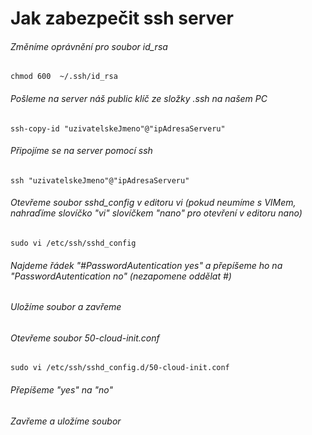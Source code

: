 # Jak zabezpečit ssh server


###### Změníme oprávnění pro soubor id_rsa
```
chmod 600  ~/.ssh/id_rsa
```


###### Pošleme na server náš public klíč ze složky .ssh na našem PC
```
ssh-copy-id "uzivatelskeJmeno"@"ipAdresaServeru"
```

###### Připojíme se na server pomocí ssh
```
ssh "uzivatelskeJmeno"@"ipAdresaServeru"
```

###### Otevřeme soubor sshd_config v editoru vi (pokud neumíme s VIMem, nahraďíme slovíčko "vi" slovíčkem "nano" pro otevření v editoru nano)

```
sudo vi /etc/ssh/sshd_config
```

###### Najdeme řádek "#PasswordAutentication yes" a přepíšeme ho na "PasswordAutentication no" (nezapomene oddělat #)

###### Uložíme soubor a zavřeme

###### Otevřeme soubor 50-cloud-init.conf
```
sudo vi /etc/ssh/sshd_config.d/50-cloud-init.conf
```

###### Přepíšeme "yes" na "no"

###### Zavřeme a uložíme soubor
